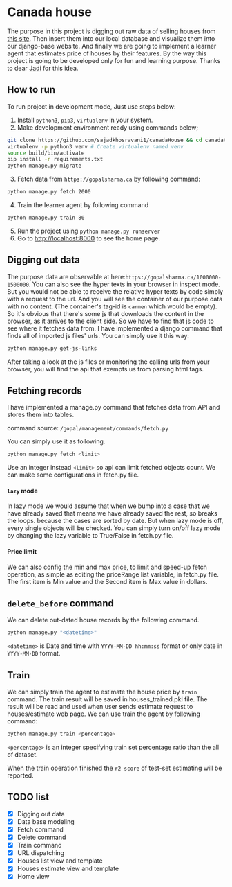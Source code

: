 # Canada house

The purpose in this project is digging out raw data of selling houses from [this site](https://gopalsharma.ca/).
Then insert them into our local database and visualize them into our django-base website.
And finally we are going to implement a learner agent that 
estimates price of houses by their features.
By the way this project is going to be developed only for fun and learning purpose.
Thanks to dear [Jadi](https://github.com/jadijadi) for this idea.

## How to run

To run project in development mode, Just use steps below:

1. Install `python3`, `pip3`, `virtualenv` in your system.
2. Make development environment ready using commands below;

  ```bash
  git clone https://github.com/sajadkhosravani1/canadaHouse && cd canadaHouse
  virtualenv -p python3 venv # Create virtualenv named venv
  source build/bin/activate
  pip install -r requirements.txt
  python manage.py migrate
  ```

3. Fetch data from `https://gopalsharma.ca` by following command:
```bash
python manage.py fetch 2000
```
4. Train the learner agent by following command
```bash
python manage.py train 80
```
5. Run the project using `python manage.py runserver`
6. Go to [http://localhost:8000](http://localhost:8000) to see the home page.


## Digging out data

The purpose data are observable at here:`https://gopalsharma.ca/1000000-1500000`.
You can also see the hyper texts in your browser in inspect mode.
But you would not be able to receive the relative hyper texts by code simply with a request to the url.
And you will see the container of our purpose data with no content. 
(The container's tag-id is `carmen` which would be empty).
So it's obvious that there's some js that downloads the content in the browser, as it arrives to the client side.
So we have to find that js code to see where it fetches data from.
I have implemented a django command that finds all of imported js files' urls.
You can simply use it this way:
```bash
python manage.py get-js-links
```
After taking a look at the js files or monitoring the calling urls from your browser,
you will find the api that exempts us from parsing html tags.

## Fetching records
I have implemented a manage.py command that fetches data from API 
and stores them into tables.

command source: `/gopal/management/commands/fetch.py`

You can simply use it as following.
```bash
python manage.py fetch <limit>
```
Use an integer instead `<limit>` so api can limit fetched objects count.
We can make some configurations in fetch.py file.

#### `lazy` mode
In lazy mode we would assume that when we bump into a case that we have already saved that means
we have already saved the rest, so breaks the loops. because the cases are sorted by date.
But when lazy mode is off, every single objects will be checked.
You can simply turn on/off lazy mode by changing the lazy variable to True/False in fetch.py file.

#### Price limit
We can also config the min and max price, to limit and speed-up fetch operation, 
as simple as editing the priceRange list variable, in fetch.py file.
The first item is Min value and the Second item is Max value in dollars.


## `delete_before` command
We can delete out-dated house records by the following command.
```bash
python manage.py "<datetime>"
``` 
`<datetime>` is Date and time with `YYYY-MM-DD hh:mm:ss` format 
or only date in `YYYY-MM-DD` format.


## Train 
We can simply train the agent to estimate the house price by `train` command.
The train result will be saved in houses_trained.pkl file. 
The result will be read and used when user sends estimate request to houses/estimate web page.
We can use train the agent by following command:
```bash 
python manage.py train <percentage>
``` 
`<percentage>` is an integer specifying train set percentage ratio than the all of dataset.

When the train operation finished the `r2 score` of test-set estimating will be reported.


## TODO list
- [x] Digging out data
- [x] Data base modeling
- [x] Fetch command
- [x] Delete command
- [x] Train command
- [x] URL dispatching
- [x] Houses list view and template
- [x] Houses estimate view and template
- [x] Home view 